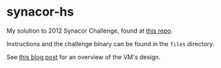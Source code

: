 # synacor-hs

My solution to 2012 Synacor Challenge, found at [this repo](https://github.com/Aneurysm9/vm_challenge). 

Instructions and the challenge binary can be found in the `files` directory.

See [this blog post](https://chrishenson.net/posts/2024-04-28-synacor.html) for
an overview of the VM's design.

